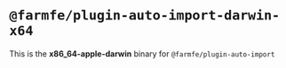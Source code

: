 # `@farmfe/plugin-auto-import-darwin-x64`

This is the **x86_64-apple-darwin** binary for `@farmfe/plugin-auto-import`
